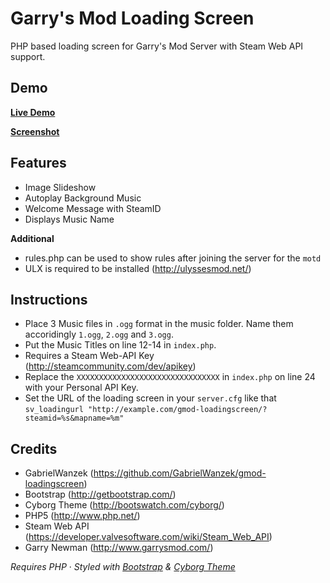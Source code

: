 Garry's Mod Loading Screen
==================

PHP based loading screen for Garry's Mod Server with Steam Web API support.

## Demo

**[Live Demo](http://au1st3in.no-ip.info/gmod/?steamid=76561198026915793&mapname=test)**

**[Screenshot](http://i.imgur.com/GjxCBJT.jpg)**

## Features

- Image Slideshow
- Autoplay Background Music
- Welcome Message with SteamID
- Displays Music Name

**Additional**
- rules.php can be used to show rules after joining the server for the `motd`
- ULX is required to be installed (http://ulyssesmod.net/)


## Instructions

* Place 3 Music files in `.ogg` format in the music folder. Name them accoridingly `1.ogg`, `2.ogg` and `3.ogg`.
* Put the Music Titles on line 12-14 in `index.php`.
* Requires a Steam Web-API Key (http://steamcommunity.com/dev/apikey)
* Replace the `XXXXXXXXXXXXXXXXXXXXXXXXXXXXXXXX` in `index.php` on line 24 with your Personal API Key.
* Set the URL of the loading screen in your `server.cfg` like that `sv_loadingurl "http://example.com/gmod-loadingscreen/?steamid=%s&mapname=%m"`

## Credits
* GabrielWanzek (https://github.com/GabrielWanzek/gmod-loadingscreen)
* Bootstrap (http://getbootstrap.com/)
* Cyborg Theme (http://bootswatch.com/cyborg/)
* PHP5 (http://www.php.net/)
* Steam Web API (https://developer.valvesoftware.com/wiki/Steam_Web_API)
* Garry Newman (http://www.garrysmod.com/)

_Requires PHP_ &middot; _Styled with [Bootstrap](http://getbootstrap.com/) & [Cyborg Theme](http://bootswatch.com/cyborg/)_







